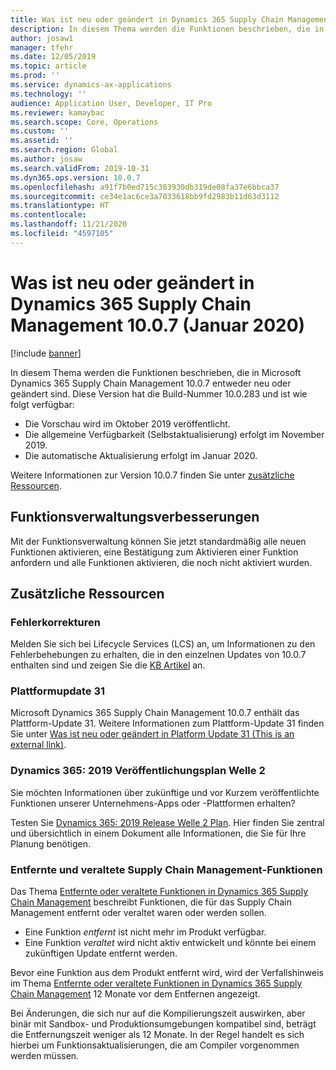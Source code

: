 ```yaml
---
title: Was ist neu oder geändert in Dynamics 365 Supply Chain Management 10.0.7 (Januar 2020)
description: In diesem Thema werden die Funktionen beschrieben, die in Dynamics 365 Supply Chain Management 10.0.7 neu oder geändert wurden.
author: josaw1
manager: tfehr
ms.date: 12/05/2019
ms.topic: article
ms.prod: ''
ms.service: dynamics-ax-applications
ms.technology: ''
audience: Application User, Developer, IT Pro
ms.reviewer: kamaybac
ms.search.scope: Core, Operations
ms.custom: ''
ms.assetid: ''
ms.search.region: Global
ms.author: josaw
ms.search.validFrom: 2019-10-31
ms.dyn365.ops.version: 10.0.7
ms.openlocfilehash: a91f7b0ed715c383930db319de08fa37e6bbca37
ms.sourcegitcommit: ce34e1ac6ce3a7033618bb9fd2983b11d63d3112
ms.translationtype: HT
ms.contentlocale: 
ms.lasthandoff: 11/21/2020
ms.locfileid: "4597105"
---
```

# <a name="whats-new-or-changed-in-dynamics-365-supply-chain-management-1007-january-2020"></a>Was ist neu oder geändert in Dynamics 365 Supply Chain Management 10.0.7 (Januar 2020)

[!include [banner](../includes/banner.md)]


In diesem Thema werden die Funktionen beschrieben, die in Microsoft Dynamics 365 Supply Chain Management 10.0.7 entweder neu oder geändert sind. Diese Version hat die Build-Nummer 10.0.283 und ist wie folgt verfügbar:

- Die Vorschau wird im Oktober 2019 veröffentlicht.
- Die allgemeine Verfügbarkeit (Selbstaktualisierung) erfolgt im November 2019.
- Die automatische Aktualisierung erfolgt im Januar 2020. 

Weitere Informationen zur Version 10.0.7 finden Sie unter [zusätzliche Ressourcen](whats-new-scm-10-0-7.md#additional-resources).

## <a name="feature-management-enhancements"></a>Funktionsverwaltungsverbesserungen
Mit der Funktionsverwaltung können Sie jetzt standardmäßig alle neuen Funktionen aktivieren, eine Bestätigung zum Aktivieren einer Funktion anfordern und alle Funktionen aktivieren, die noch nicht aktiviert wurden. 



## <a name="additional-resources"></a>Zusätzliche Ressourcen

### <a name="bug-fixes"></a>Fehlerkorrekturen 
Melden Sie sich bei Lifecycle Services (LCS) an, um Informationen zu den Fehlerbehebungen zu erhalten, die in den einzelnen Updates von 10.0.7 enthalten sind und zeigen Sie die [KB Artikel](https://fix.lcs.dynamics.com/Issue/Details?kb=4528173&bugId=386529&dbType=3&qc=d6f5cd3ead06907477eae511043a52c1d4290a12bf52374dd55faf0d28ae732e) an.

### <a name="platform-update-31"></a>Plattformupdate 31
Microsoft Dynamics 365 Supply Chain Management 10.0.7 enthält das Plattform-Update 31. Weitere Informationen zum Plattform-Update 31 finden Sie unter [Was ist neu oder geändert in Platform Update 31 (This is an external link)](https://docs.microsoft.com/de-de/dynamics365/supply-chain/fin-ops-core/dev-itpro/get-started/whats-new-platform-update-31).

### <a name="dynamics-365-2019-release-wave-2-plan"></a>Dynamics 365: 2019 Veröffentlichungsplan Welle 2
Sie möchten Informationen über zukünftige und vor Kurzem veröffentlichte Funktionen unserer Unternehmens-Apps oder -Plattformen erhalten?

Testen Sie [Dynamics 365: 2019 Release Welle 2 Plan](https://docs.microsoft.com/dynamics365-release-plan/2019wave2/). Hier finden Sie zentral und übersichtlich in einem Dokument alle Informationen, die Sie für Ihre Planung benötigen.

### <a name="removed-and-deprecated-supply-chain-management-features"></a>Entfernte und veraltete Supply Chain Management-Funktionen

Das Thema [Entfernte oder veraltete Funktionen in Dynamics 365 Supply Chain Management](removed-deprecated-features-scm-updates.md) beschreibt Funktionen, die für das Supply Chain Management entfernt oder veraltet waren oder werden sollen.

- Eine Funktion *entfernt* ist nicht mehr im Produkt verfügbar.
- Eine Funktion *veraltet* wird nicht aktiv entwickelt und könnte bei einem zukünftigen Update entfernt werden.

Bevor eine Funktion aus dem Produkt entfernt wird, wird der Verfallshinweis im Thema [Entfernte oder veraltete Funktionen in Dynamics 365 Supply Chain Management](removed-deprecated-features-scm-updates.md) 12 Monate vor dem Entfernen angezeigt.

Bei Änderungen, die sich nur auf die Kompilierungszeit auswirken, aber binär mit Sandbox- und Produktionsumgebungen kompatibel sind, beträgt die Entfernungszeit weniger als 12 Monate. In der Regel handelt es sich hierbei um Funktionsaktualisierungen, die am Compiler vorgenommen werden müssen.